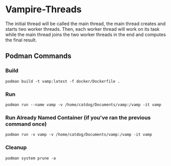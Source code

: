 # Vampire-Threads
The initial thread will be called the main thread, the main thread creates and starts two worker threads. Then, each worker thread will work on its task while the main thread joins the two worker threads in the end and computes the final result.

## Podman Commands
### Build
```
podman build -t vamp:latest -f docker/Dockerfile .
```
### Run
```
podman run --name vamp -v /home/catdog/Documents/vamp:/vamp -it vamp
```
### Run Already Named Container (if you've ran the previous command once)
```
podman run -v vamp -v /home/catdog/Documents/vamp:/vamp -it vamp
```
### Cleanup
```
podman system prune -a
```
